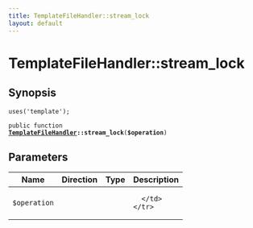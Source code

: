 ```yaml
---
title: TemplateFileHandler::stream_lock
layout: default
---
```


# TemplateFileHandler::stream_lock

## Synopsis

<code>uses('template');</code>

<code>public function <b><a href="TemplateFileHandler">TemplateFileHandler</a>::stream_lock</b>(<b>$operation</b>)</code>

## Parameters

<table>
  <thead>
    <tr>
      <th>Name</th>
      <th>Direction</th>
      <th>Type</th>
      <th>Description</th>
    </tr>
  </thead>
  <tbody>
    <tr>
      <td><code>$operation</code>
      <td><i></i></td>
      <td></td>
      <td>

      </td>
    </tr>
  </tbody>
</table>


